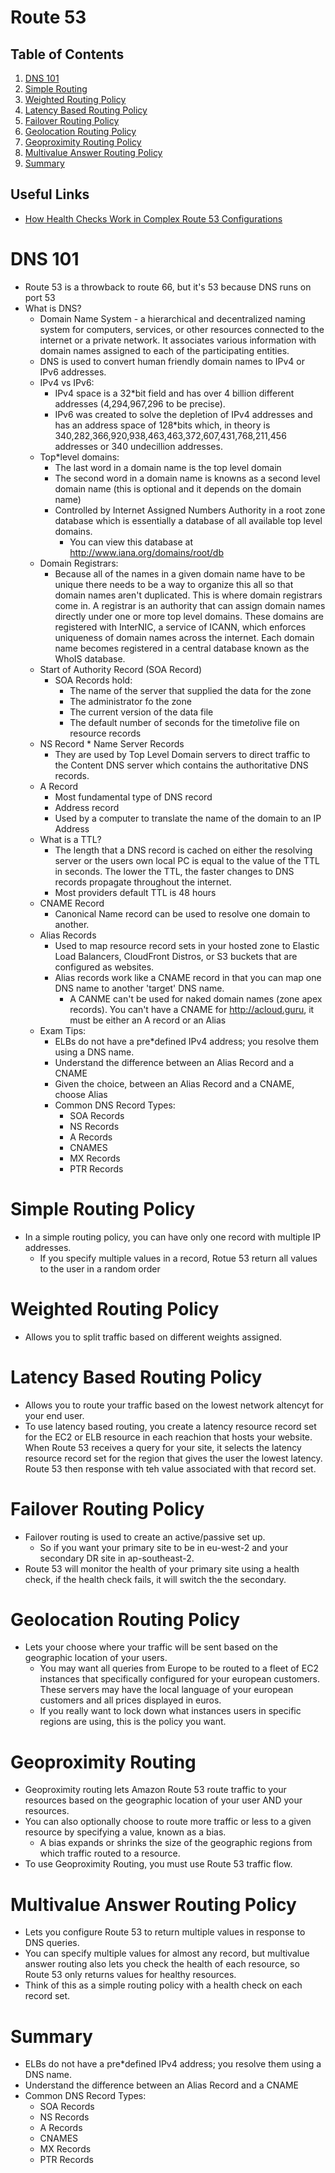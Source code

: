 # Route 53

## Table of Contents
1. [DNS 101](#dns101)
2. [Simple Routing](#simpleroutingpolicy)
3. [Weighted Routing Policy](#weightedroutingpolicy)
4. [Latency Based Routing Policy](#latencybasedroutingpolicy)
5. [Failover Routing Policy](#failoverroutingpolicy)
6. [Geolocation Routing Policy](#geolocationroutingpolicy)
7. [Geoproximity Routing Policy](#geoproximityrouting)
8. [Multivalue Answer Routing Policy](#multivalueanswerroutingpolicy)
9. [Summary](#summary)

## Useful Links
* [How Health Checks Work in Complex Route 53 Configurations](https://docs.aws.amazon.com/Route53/latest/DeveloperGuide/dns-failover-complex-configs.html)

# DNS 101
* Route 53 is a throwback to route 66, but it's 53 because DNS runs on port 53
* What is DNS?
    * Domain Name System - a hierarchical and decentralized naming system for computers, services, or other resources connected to the internet or a private network. It associates various information with domain names assigned to each of the participating entities.
    * DNS is used to convert human friendly domain names to IPv4 or IPv6 addresses.
    * IPv4 vs IPv6:
        * IPv4 space is a 32*bit field and has over 4 billion different addresses (4,294,967,296 to be precise).
        * IPv6 was created to solve the depletion of IPv4 addresses and has an address space of 128*bits which, in theory is 340,282,366,920,938,463,463,372,607,431,768,211,456 addresses or 340 undecillion addresses.
    * Top*level domains:
        * The last word in a domain name is the top level domain
        * The second word in a domain name is knowns as a second level domain name (this is optional and it depends on the domain name)
        * Controlled by Internet Assigned Numbers Authority in a root zone database which is essentially a database of all available top level domains.
            * You can view this database at http://www.iana.org/domains/root/db
    * Domain Registrars:
        * Because all of the names in a given domain name have to be unique there needs to be a way to organize this all so that domain names aren't duplicated. This is where domain registrars come in. A registrar is an authority that can assign domain names directly under one or more top level domains. These domains are registered with InterNIC, a service of ICANN, which enforces uniqueness of domain names across the internet. Each domain name becomes registered in a central database known as the WhoIS database.
    * Start of Authority Record (SOA Record)
        * SOA Records hold:
            * The name of the server that supplied the data for the zone
            * The administrator fo the zone
            * The current version of the data file
            * The default number of seconds for the time*to*live file on resource records
    * NS Record * Name Server Records
        * They are used by Top Level Domain servers to direct traffic to the Content DNS server which contains the authoritative DNS records.
    * A Record
        * Most fundamental type of DNS record
        * Address record
        * Used by a computer to translate the name of the domain to an IP Address
    * What is a TTL?
        * The length that a DNS record is cached on either the resolving server or the users own local PC is equal to the value of the TTL in seconds. The lower the TTL, the faster changes to DNS records propagate throughout the internet.
        * Most providers default TTL is 48 hours
    * CNAME Record
        * Canonical Name record can be used to resolve one domain to another.
    * Alias Records
        * Used to map resource record sets in your hosted zone to Elastic Load Balancers, CloudFront Distros, or S3 buckets that are configured as websites.
        * Alias records work like a CNAME record in that you can map one DNS name to another 'target' DNS name.
            * A CANME can't be used for naked domain names (zone apex records). You can't have a CNAME for http://acloud.guru, it must be either an A record or an Alias
    * Exam Tips:
        * ELBs do not have a pre*defined IPv4 address; you resolve them using a DNS name.
        * Understand the difference between an Alias Record and a CNAME
        * Given the choice, between an Alias Record and a CNAME, choose Alias
        * Common DNS Record Types:
            * SOA Records
            * NS Records
            * A Records
            * CNAMES
            * MX Records
            * PTR Records

# Simple Routing Policy
* In a simple routing policy, you can have only one record with multiple IP addresses.
  * If you specify multiple values in a record, Rotue 53 return all values to the user in a random order

# Weighted Routing Policy
* Allows you to split traffic based on different weights assigned.

# Latency Based Routing Policy
* Allows you to route your traffic based on the lowest network altencyt for your end user.
* To use latency based routing, you create a latency resource record set for the EC2 or ELB resource in each reachion that hosts your website. When Route 53 receives a query for your site, it selects the latency resource record set for the region that gives the user the lowest latency. Route 53 then response with teh value associated with that record set.

# Failover Routing Policy
* Failover routing is used to create an active/passive set up.
  * So if you want your primary site to be in eu-west-2 and your secondary DR site in ap-southeast-2.
* Route 53 will monitor the health of your primary site using a health check, if the health check fails, it will switch the the secondary.

# Geolocation Routing Policy
* Lets your choose where your traffic will be sent based on the geographic location of your users.
  * You may want all queries from Europe to be routed to a fleet of EC2 instances that specifically configured for your european customers. These servers may have the local language of your european customers and all prices displayed in euros.
  * If you really want to lock down what instances users in specific regions are using, this is the policy you want.

# Geoproximity Routing
* Geoproximity routing lets Amazon Route 53 route traffic to your resources based on the geographic location of your user AND your resources.
* You can also optionally choose to route more traffic or less to a given resource by specifying a value, known as a bias.
    * A bias expands or shrinks the size of the geographic regions from which traffic routed to a resource.
* To use Geoproximity Routing, you must use Route 53 traffic flow.

# Multivalue Answer Routing Policy
* Lets you configure Route 53 to return multiple values in response to DNS queries.
* You can specify multiple values for almost any record, but multivalue answer routing also lets you check the health of each resource, so Route 53 only returns values for healthy resources.
* Think of this as a simple routing policy with a health check on each record set.

# Summary
* ELBs do not have a pre*defined IPv4 address; you resolve them using a DNS name.
* Understand the difference between an Alias Record and a CNAME
* Common DNS Record Types:
    * SOA Records
    * NS Records
    * A Records
    * CNAMES
    * MX Records
    * PTR Records
